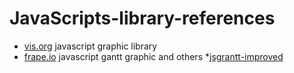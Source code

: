 # JavaScripts-library-references


* [vis.org](http://visjs.org) javascript graphic library
* [frape.io](https://frappe.io) javascript gantt graphic and others
*[jsgrantt-improved](https://jsganttimproved.github.io/jsgantt-improved/)
